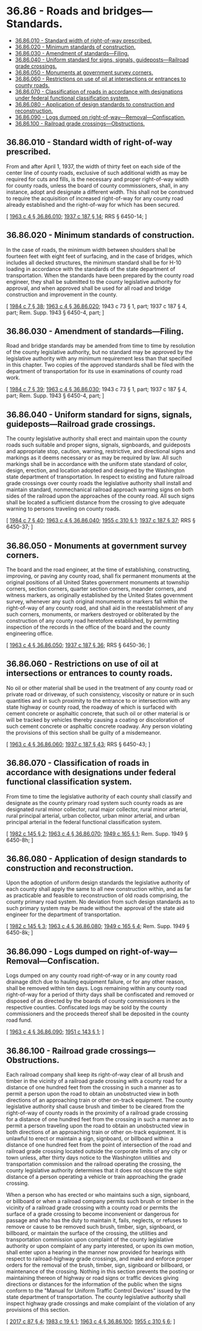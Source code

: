 # 36.86 - Roads and bridges—Standards.
* [36.86.010 - Standard width of right-of-way prescribed.](#3686010---standard-width-of-right-of-way-prescribed)
* [36.86.020 - Minimum standards of construction.](#3686020---minimum-standards-of-construction)
* [36.86.030 - Amendment of standards—Filing.](#3686030---amendment-of-standardsfiling)
* [36.86.040 - Uniform standard for signs, signals, guideposts—Railroad grade crossings.](#3686040---uniform-standard-for-signs-signals-guidepostsrailroad-grade-crossings)
* [36.86.050 - Monuments at government survey corners.](#3686050---monuments-at-government-survey-corners)
* [36.86.060 - Restrictions on use of oil at intersections or entrances to county roads.](#3686060---restrictions-on-use-of-oil-at-intersections-or-entrances-to-county-roads)
* [36.86.070 - Classification of roads in accordance with designations under federal functional classification system.](#3686070---classification-of-roads-in-accordance-with-designations-under-federal-functional-classification-system)
* [36.86.080 - Application of design standards to construction and reconstruction.](#3686080---application-of-design-standards-to-construction-and-reconstruction)
* [36.86.090 - Logs dumped on right-of-way—Removal—Confiscation.](#3686090---logs-dumped-on-right-of-wayremovalconfiscation)
* [36.86.100 - Railroad grade crossings—Obstructions.](#3686100---railroad-grade-crossingsobstructions)
## 36.86.010 - Standard width of right-of-way prescribed.
From and after April 1, 1937, the width of thirty feet on each side of the center line of county roads, exclusive of such additional width as may be required for cuts and fills, is the necessary and proper right-of-way width for county roads, unless the board of county commissioners, shall, in any instance, adopt and designate a different width. This shall not be construed to require the acquisition of increased right-of-way for any county road already established and the right-of-way for which has been secured.

\[ [1963 c 4 § 36.86.010](https://leg.wa.gov/CodeReviser/documents/sessionlaw/1963c4.pdf?cite=1963%20c%204%20§%2036.86.010); [1937 c 187 § 14](https://leg.wa.gov/CodeReviser/documents/sessionlaw/1937c187.pdf?cite=1937%20c%20187%20§%2014); RRS § 6450-14; \]

## 36.86.020 - Minimum standards of construction.
In the case of roads, the minimum width between shoulders shall be fourteen feet with eight feet of surfacing, and in the case of bridges, which includes all decked structures, the minimum standard shall be for H-10 loading in accordance with the standards of the state department of transportation. When the standards have been prepared by the county road engineer, they shall be submitted to the county legislative authority for approval, and when approved shall be used for all road and bridge construction and improvement in the county.

\[ [1984 c 7 § 38](https://leg.wa.gov/CodeReviser/documents/sessionlaw/1984c7.pdf?cite=1984%20c%207%20§%2038); [1963 c 4 § 36.86.020](https://leg.wa.gov/CodeReviser/documents/sessionlaw/1963c4.pdf?cite=1963%20c%204%20§%2036.86.020); 1943 c 73 § 1, part; 1937 c 187 § 4, part; Rem. Supp. 1943 § 6450-4, part; \]

## 36.86.030 - Amendment of standards—Filing.
Road and bridge standards may be amended from time to time by resolution of the county legislative authority, but no standard may be approved by the legislative authority with any minimum requirement less than that specified in this chapter. Two copies of the approved standards shall be filed with the department of transportation for its use in examinations of county road work.

\[ [1984 c 7 § 39](https://leg.wa.gov/CodeReviser/documents/sessionlaw/1984c7.pdf?cite=1984%20c%207%20§%2039); [1963 c 4 § 36.86.030](https://leg.wa.gov/CodeReviser/documents/sessionlaw/1963c4.pdf?cite=1963%20c%204%20§%2036.86.030); 1943 c 73 § 1, part; 1937 c 187 § 4, part; Rem. Supp. 1943 § 6450-4, part; \]

## 36.86.040 - Uniform standard for signs, signals, guideposts—Railroad grade crossings.
The county legislative authority shall erect and maintain upon the county roads such suitable and proper signs, signals, signboards, and guideposts and appropriate stop, caution, warning, restrictive, and directional signs and markings as it deems necessary or as may be required by law. All such markings shall be in accordance with the uniform state standard of color, design, erection, and location adopted and designed by the Washington state department of transportation. In respect to existing and future railroad grade crossings over county roads the legislative authority shall install and maintain standard, nonmechanical railroad approach warning signs on both sides of the railroad upon the approaches of the county road. All such signs shall be located a sufficient distance from the crossing to give adequate warning to persons traveling on county roads.

\[ [1984 c 7 § 40](https://leg.wa.gov/CodeReviser/documents/sessionlaw/1984c7.pdf?cite=1984%20c%207%20§%2040); [1963 c 4 § 36.86.040](https://leg.wa.gov/CodeReviser/documents/sessionlaw/1963c4.pdf?cite=1963%20c%204%20§%2036.86.040); [1955 c 310 § 1](https://leg.wa.gov/CodeReviser/documents/sessionlaw/1955c310.pdf?cite=1955%20c%20310%20§%201); [1937 c 187 § 37](https://leg.wa.gov/CodeReviser/documents/sessionlaw/1937c187.pdf?cite=1937%20c%20187%20§%2037); RRS § 6450-37; \]

## 36.86.050 - Monuments at government survey corners.
The board and the road engineer, at the time of establishing, constructing, improving, or paving any county road, shall fix permanent monuments at the original positions of all United States government monuments at township corners, section corners, quarter section corners, meander corners, and witness markers, as originally established by the United States government survey, whenever any such original monuments or markers fall within the right-of-way of any county road, and shall aid in the reestablishment of any such corners, monuments, or markers destroyed or obliterated by the construction of any county road heretofore established, by permitting inspection of the records in the office of the board and the county engineering office.

\[ [1963 c 4 § 36.86.050](https://leg.wa.gov/CodeReviser/documents/sessionlaw/1963c4.pdf?cite=1963%20c%204%20§%2036.86.050); [1937 c 187 § 36](https://leg.wa.gov/CodeReviser/documents/sessionlaw/1937c187.pdf?cite=1937%20c%20187%20§%2036); RRS § 6450-36; \]

## 36.86.060 - Restrictions on use of oil at intersections or entrances to county roads.
No oil or other material shall be used in the treatment of any county road or private road or driveway, of such consistency, viscosity or nature or in such quantities and in such proximity to the entrance to or intersection with any state highway or county road, the roadway of which is surfaced with cement concrete or asphaltic concrete, that such oil or other material is or will be tracked by vehicles thereby causing a coating or discoloration of such cement concrete or asphaltic concrete roadway. Any person violating the provisions of this section shall be guilty of a misdemeanor.

\[ [1963 c 4 § 36.86.060](https://leg.wa.gov/CodeReviser/documents/sessionlaw/1963c4.pdf?cite=1963%20c%204%20§%2036.86.060); [1937 c 187 § 43](https://leg.wa.gov/CodeReviser/documents/sessionlaw/1937c187.pdf?cite=1937%20c%20187%20§%2043); RRS § 6450-43; \]

## 36.86.070 - Classification of roads in accordance with designations under federal functional classification system.
From time to time the legislative authority of each county shall classify and designate as the county primary road system such county roads as are designated rural minor collector, rural major collector, rural minor arterial, rural principal arterial, urban collector, urban minor arterial, and urban principal arterial in the federal functional classification system.

\[ [1982 c 145 § 2](https://leg.wa.gov/CodeReviser/documents/sessionlaw/1982c145.pdf?cite=1982%20c%20145%20§%202); [1963 c 4 § 36.86.070](https://leg.wa.gov/CodeReviser/documents/sessionlaw/1963c4.pdf?cite=1963%20c%204%20§%2036.86.070); [1949 c 165 § 1](https://leg.wa.gov/CodeReviser/documents/sessionlaw/1949c165.pdf?cite=1949%20c%20165%20§%201); Rem. Supp. 1949 § 6450-8h; \]

## 36.86.080 - Application of design standards to construction and reconstruction.
Upon the adoption of uniform design standards the legislative authority of each county shall apply the same to all new construction within, and as far as practicable and feasible to reconstruction of old roads comprising, the county primary road system. No deviation from such design standards as to such primary system may be made without the approval of the state aid engineer for the department of transportation.

\[ [1982 c 145 § 3](https://leg.wa.gov/CodeReviser/documents/sessionlaw/1982c145.pdf?cite=1982%20c%20145%20§%203); [1963 c 4 § 36.86.080](https://leg.wa.gov/CodeReviser/documents/sessionlaw/1963c4.pdf?cite=1963%20c%204%20§%2036.86.080); [1949 c 165 § 4](https://leg.wa.gov/CodeReviser/documents/sessionlaw/1949c165.pdf?cite=1949%20c%20165%20§%204); Rem. Supp. 1949 § 6450-8k; \]

## 36.86.090 - Logs dumped on right-of-way—Removal—Confiscation.
Logs dumped on any county road right-of-way or in any county road drainage ditch due to hauling equipment failure, or for any other reason, shall be removed within ten days. Logs remaining within any county road right-of-way for a period of thirty days shall be confiscated and removed or disposed of as directed by the boards of county commissioners in the respective counties. Confiscated logs may be sold by the county commissioners and the proceeds thereof shall be deposited in the county road fund.

\[ [1963 c 4 § 36.86.090](https://leg.wa.gov/CodeReviser/documents/sessionlaw/1963c4.pdf?cite=1963%20c%204%20§%2036.86.090); [1951 c 143 § 1](https://leg.wa.gov/CodeReviser/documents/sessionlaw/1951c143.pdf?cite=1951%20c%20143%20§%201); \]

## 36.86.100 - Railroad grade crossings—Obstructions.
Each railroad company shall keep its right-of-way clear of all brush and timber in the vicinity of a railroad grade crossing with a county road for a distance of one hundred feet from the crossing in such a manner as to permit a person upon the road to obtain an unobstructed view in both directions of an approaching train or other on-track equipment. The county legislative authority shall cause brush and timber to be cleared from the right-of-way of county roads in the proximity of a railroad grade crossing for a distance of one hundred feet from the crossing in such a manner as to permit a person traveling upon the road to obtain an unobstructed view in both directions of an approaching train or other on-track equipment. It is unlawful to erect or maintain a sign, signboard, or billboard within a distance of one hundred feet from the point of intersection of the road and railroad grade crossing located outside the corporate limits of any city or town unless, after thirty days notice to the Washington utilities and transportation commission and the railroad operating the crossing, the county legislative authority determines that it does not obscure the sight distance of a person operating a vehicle or train approaching the grade crossing.

When a person who has erected or who maintains such a sign, signboard, or billboard or when a railroad company permits such brush or timber in the vicinity of a railroad grade crossing with a county road or permits the surface of a grade crossing to become inconvenient or dangerous for passage and who has the duty to maintain it, fails, neglects, or refuses to remove or cause to be removed such brush, timber, sign, signboard, or billboard, or maintain the surface of the crossing, the utilities and transportation commission upon complaint of the county legislative authority or upon complaint of any party interested, or upon its own motion, shall enter upon a hearing in the manner now provided for hearings with respect to railroad-highway grade crossings, and make and enforce proper orders for the removal of the brush, timber, sign, signboard or billboard, or maintenance of the crossing. Nothing in this section prevents the posting or maintaining thereon of highway or road signs or traffic devices giving directions or distances for the information of the public when the signs conform to the "Manual for Uniform Traffic Control Devices" issued by the state department of transportation. The county legislative authority shall inspect highway grade crossings and make complaint of the violation of any provisions of this section.

\[ [2017 c 87 § 4](https://lawfilesext.leg.wa.gov/biennium/2017-18/Pdf/Bills/Session%20Laws/Senate/5227.SL.pdf?cite=2017%20c%2087%20§%204); [1983 c 19 § 1](https://leg.wa.gov/CodeReviser/documents/sessionlaw/1983c19.pdf?cite=1983%20c%2019%20§%201); [1963 c 4 § 36.86.100](https://leg.wa.gov/CodeReviser/documents/sessionlaw/1963c4.pdf?cite=1963%20c%204%20§%2036.86.100); [1955 c 310 § 6](https://leg.wa.gov/CodeReviser/documents/sessionlaw/1955c310.pdf?cite=1955%20c%20310%20§%206); \]

